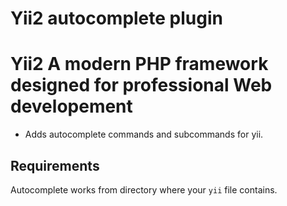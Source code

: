 # Yii2  autocomplete plugin 
# Yii2 A modern PHP framework designed for professional Web developement

* Adds autocomplete commands and subcommands for yii.

## Requirements

Autocomplete works from directory where your `yii` file contains.
